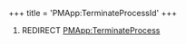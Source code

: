 +++
title = 'PMApp:TerminateProcessId'
+++

1.  REDIRECT [PMApp:TerminateProcess](PMApp:TerminateProcess "wikilink")